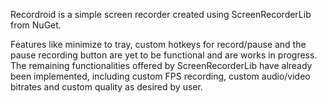 Recordroid is a simple screen recorder created using ScreenRecorderLib from NuGet. 

Features like minimize to tray, custom hotkeys for record/pause and the pause recording button are yet to be functional and are works in progress. The remaining functionalities offered by ScreenRecorderLib have already been implemented, including custom FPS recording, custom audio/video bitrates and custom quality as desired by user.
